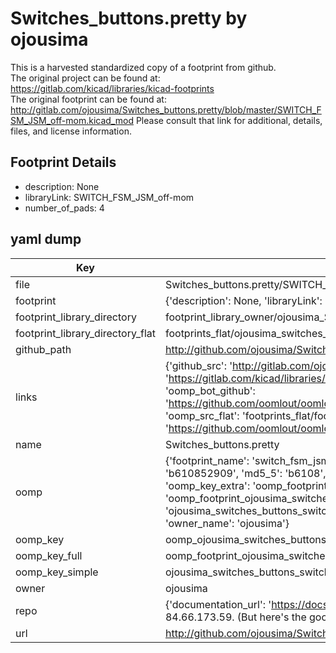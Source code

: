 # Switches_buttons.pretty by ojousima  
This is a harvested standardized copy of a footprint from github.  
The original project can be found at:  
https://gitlab.com/kicad/libraries/kicad-footprints  
The original footprint can be found at:
http://gitlab.com/ojousima/Switches_buttons.pretty/blob/master/SWITCH_FSM_JSM_off-mom.kicad_mod
Please consult that link for additional, details, files, and license information.  
## Footprint Details
* description: None  
* libraryLink: SWITCH_FSM_JSM_off-mom  
* number_of_pads: 4  
## yaml dump  
| Key | Value |  
| --- | --- |  
| file | Switches_buttons.pretty/SWITCH_FSM_JSM_off-mom.kicad_mod |  
| footprint | {'description': None, 'libraryLink': 'SWITCH_FSM_JSM_off-mom', 'number_of_pads': 4} |  
| footprint_library_directory | footprint_library_owner/ojousima_Switches_buttons.pretty |  
| footprint_library_directory_flat | footprints_flat/ojousima_switches_buttons_switch_fsm_jsm_off_mom/working |  
| github_path | http://github.com/ojousima/Switches_buttons.pretty/blob/master/SWITCH_FSM_JSM_off-mom.kicad_mod |  
| links | {'github_src': 'http://gitlab.com/ojousima/Switches_buttons.pretty/blob/master/SWITCH_FSM_JSM_off-mom.kicad_mod', 'github_src_repo': 'https://gitlab.com/kicad/libraries/kicad-footprints', 'oomp_bot': 'footprints/ojousima_switches_buttons_switch_fsm_jsm_off_mom/working', 'oomp_bot_github': 'https://github.com/oomlout/oomlout_oomp_footprint_bot/tree/main/footprints/ojousima_switches_buttons_switch_fsm_jsm_off_mom/working', 'oomp_src_flat': 'footprints_flat/footprints_flat/ojousima_switches_buttons_switch_fsm_jsm_off_mom/working', 'oomp_src_flat_github': 'https://github.com/oomlout/oomlout_oomp_footprint_src/tree/main/footprints_flat/ojousima_switches_buttons_switch_fsm_jsm_off_mom/working'} |  
| name | Switches_buttons.pretty |  
| oomp | {'footprint_name': 'switch_fsm_jsm_off_mom', 'library_name': 'switches_buttons', 'md5': 'b61085290940cb0f83faf455148ab29f', 'md5_10': 'b610852909', 'md5_5': 'b6108', 'md5_6': 'b61085', 'oomp_key': 'oomp_ojousima_switches_buttons_switch_fsm_jsm_off_mom', 'oomp_key_extra': 'oomp_footprint_ojousima_switches_buttons_switch_fsm_jsm_off_mom', 'oomp_key_full': 'oomp_footprint_ojousima_switches_buttons_switch_fsm_jsm_off_mom_b61085', 'oomp_key_simple': 'ojousima_switches_buttons_switch_fsm_jsm_off_mom', 'original_filename': 'Switches_buttons.pretty/SWITCH_FSM_JSM_off-mom.kicad_mod', 'owner_name': 'ojousima'} |  
| oomp_key | oomp_ojousima_switches_buttons_switch_fsm_jsm_off_mom |  
| oomp_key_full | oomp_footprint_ojousima_switches_buttons_switch_fsm_jsm_off_mom |  
| oomp_key_simple | ojousima_switches_buttons_switch_fsm_jsm_off_mom |  
| owner | ojousima |  
| repo | {'documentation_url': 'https://docs.github.com/rest/overview/resources-in-the-rest-api#rate-limiting', 'message': "API rate limit exceeded for 84.66.173.59. (But here's the good news: Authenticated requests get a higher rate limit. Check out the documentation for more details.)"} |  
| url | http://github.com/ojousima/Switches_buttons.pretty |  

